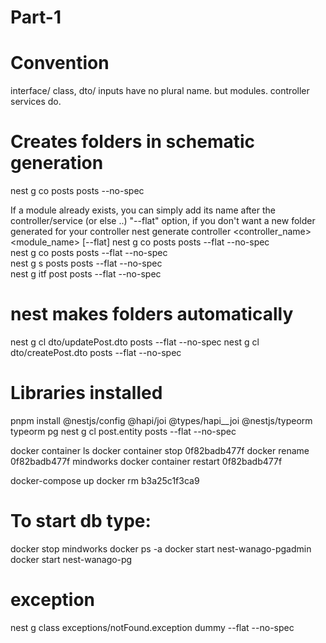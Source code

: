 # Part-1

# Convention
interface/ class, dto/ inputs have no plural name.
but modules. controller services do.

# Creates folders in schematic generation
nest g co posts posts --no-spec

If a module already exists, you can simply add its name after the controller/service (or else ..)
"--flat" option, if you don't want a new folder generated for your controller
nest generate controller <controller_name> <module_name> [--flat]
nest g co posts posts --flat --no-spec	
nest g co posts posts --flat --no-spec	
nest g s posts posts --flat --no-spec	
nest g itf post posts --flat --no-spec	

# nest makes folders automatically
nest g cl dto/updatePost.dto posts --flat --no-spec
nest g cl dto/createPost.dto posts --flat --no-spec

# Libraries installed

pnpm install @nestjs/config @hapi/joi @types/hapi__joi @nestjs/typeorm typeorm pg
nest g cl post.entity posts --flat --no-spec

docker container ls
docker container stop 0f82badb477f
docker rename 0f82badb477f mindworks
docker container restart 0f82badb477f

docker-compose up
docker rm b3a25c1f3ca9

# To start db type:
docker stop mindworks
docker ps -a
docker start nest-wanago-pgadmin
docker start nest-wanago-pg

# exception
nest g class exceptions/notFound.exception dummy --flat --no-spec